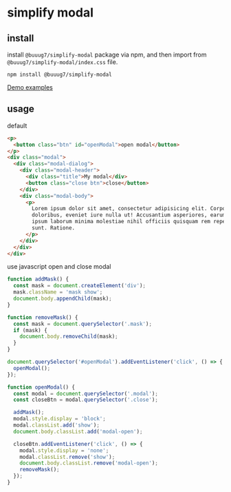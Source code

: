 # simplify modal

## install

install `@buuug7/simplify-modal` package via npm, and then import from `@buuug7/simplify-modal/index.css` file.

```
npm install @buuug7/simplify-modal
```

[Demo examples](https://buuug7.github.io/simplify/modal/index.html)

## usage

default

```html
<p>
  <button class="btn" id="openModal">open modal</button>
</p>
<div class="modal">
  <div class="modal-dialog">
    <div class="modal-header">
      <div class="title">My modal</div>
      <button class="close btn">close</button>
    </div>
    <div class="modal-body">
      <p>
        Lorem ipsum dolor sit amet, consectetur adipisicing elit. Corporis culpa
        doloribus, eveniet iure nulla ut! Accusantium asperiores, earum hic
        ipsum laborum minima molestiae nihil officiis quisquam rem repellat
        sunt. Ratione.
      </p>
    </div>
  </div>
</div>
```

use javascript open and close modal

```javascript
function addMask() {
  const mask = document.createElement('div');
  mask.className = 'mask show';
  document.body.appendChild(mask);
}

function removeMask() {
  const mask = document.querySelector('.mask');
  if (mask) {
    document.body.removeChild(mask);
  }
}

document.querySelector('#openModal').addEventListener('click', () => {
  openModal();
});

function openModal() {
  const modal = document.querySelector('.modal');
  const closeBtn = modal.querySelector('.close');

  addMask();
  modal.style.display = 'block';
  modal.classList.add('show');
  document.body.classList.add('modal-open');

  closeBtn.addEventListener('click', () => {
    modal.style.display = 'none';
    modal.classList.remove('show');
    document.body.classList.remove('modal-open');
    removeMask();
  });
}
```
